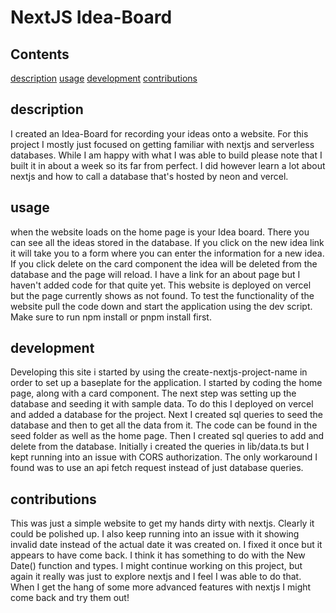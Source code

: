 # NextJS Idea-Board

## Contents
[description](#description)
[usage](#usage)
[development](#development)
[contributions](#contributions)


## description
I created an Idea-Board for recording your ideas onto a website. For this project I mostly just focused on getting familiar with nextjs and serverless databases. While I am happy with what I was able to build please note that I built it in about a week so its far from perfect. I did however learn a lot about nextjs and how to call a database that's hosted by neon and vercel. 

## usage
when the website loads on the home page is your Idea board. There you can see all the ideas stored in the database. If you click on the new idea link it will take you to a form where you can enter the information for a new idea. If you click delete on the card component the idea will be deleted from the database and the page will reload. I have a link for an about page but I haven't added code for that quite yet. This website is deployed on vercel but the page currently shows as not found. To test the functionality of the website pull the code down and start the application using the dev script. Make sure to run npm install or pnpm install first. 

## development
Developing this site i started by using the create-nextjs-project-name in order to set up a baseplate for the application. I started by coding the home page, along with a card component. The next step was setting up the database and seeding it with sample data. To do this I deployed on vercel and added a database for the project. Next I created sql queries to seed the database and then to get all the data from it. The code can be found in the seed folder as well as the home page. Then I created sql queries to add and delete from the database. Initially i created the queries in lib/data.ts but I kept running into an issue with CORS authorization. The only workaround I found was to use an api fetch request instead of just database queries. 

## contributions
This was just a simple website to get my hands dirty with nextjs. Clearly it could be polished up. I also keep running into an issue with it showing invalid date instead of the actual date it was created on. I fixed it once but it appears to have come back. I think it has something to do with the New Date() function and types. I might continue working on this project, but again it really was just to explore nextjs and I feel I was able to do that. When I get the hang of some more advanced features with nextjs I might come back and try them out!